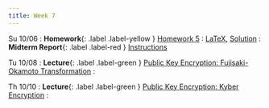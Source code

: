 ```yaml
---
title: Week 7
---
```

Su 10/06
: **Homework**{: .label .label-yellow } [Homework 5](assets/homework/hw-5.pdf)
    : [LaTeX](assets/homework/hw-5.tex), [Solution](assets/homework/hw-5-sol.pdf)
: **Midterm Report**{: .label .label-red } [Instructions](assets/homework/midterm-report.pdf)

Tu 10/08
: **Lecture**{: .label .label-green } [Public Key Encryption: Fujisaki-Okamoto Transformation](assets/lecture-notes/collection-F24.pdf)
    : 
 

Th 10/10
: **Lecture**{: .label .label-green } [Public Key Encryption: Kyber Encryption](assets/lecture-notes/collection-F24.pdf)
    : 
